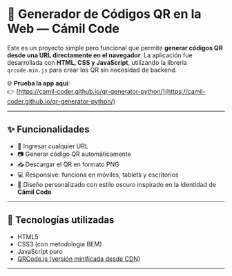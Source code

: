 # 🔳 Generador de Códigos QR en la Web — Cámil Code

Este es un proyecto simple pero funcional que permite **generar códigos QR desde una URL directamente en el navegador**. La aplicación fue desarrollada con **HTML, CSS y JavaScript**, utilizando la librería `qrcode.min.js` para crear los QR sin necesidad de backend.

🌐 **Prueba la app aquí**:  
👉 [https://camil-coder.github.io/qr-generator-python/](https://camil-coder.github.io/qr-generator-python/)

---

## ✨ Funcionalidades

- 📝 Ingresar cualquier URL
- 📷 Generar código QR automáticamente
- 📥 Descargar el QR en formato PNG
- 💻 Responsive: funciona en móviles, tablets y escritorios
- 🎨 Diseño personalizado con estilo oscuro inspirado en la identidad de **Cámil Code**

---

## 🧠 Tecnologías utilizadas

- HTML5
- CSS3 (con metodología BEM)
- JavaScript puro
- [QRCode.js (versión minificada desde CDN)](https://github.com/soldair/node-qrcode)

---
